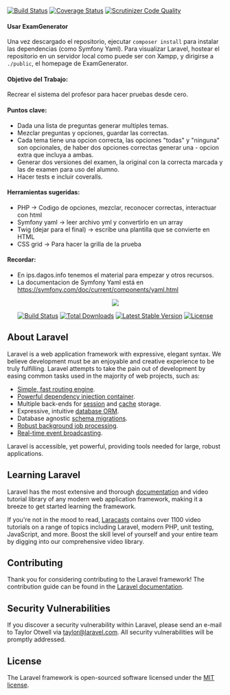 [![Build Status](https://travis-ci.org/urielman/ExamGenerator.svg?branch=master)](https://travis-ci.org/urielman/ExamGenerator) [![Coverage Status](https://coveralls.io/repos/github/urielman/ExamGenerator/badge.svg?branch=master)](https://coveralls.io/github/urielman/ExamGenerator?branch=master) [![Scrutinizer Code Quality](https://scrutinizer-ci.com/g/urielman/ExamGenerator/badges/quality-score.png?b=master)](https://scrutinizer-ci.com/g/urielman/ExamGenerator/?branch=master)
#### Usar ExamGenerator
Una vez descargado el repositorio, ejecutar `composer install` para instalar las dependencias (como Symfony Yaml). Para visualizar Laravel, hostear el repositorio en un servidor local como puede ser con Xampp, y dirigirse a `./public`, el homepage de ExamGenerator.

#### Objetivo del Trabajo:
Recrear el sistema del profesor para hacer pruebas desde cero.

#### Puntos clave:
- Dada una lista de preguntas generar multiples temas.
- Mezclar preguntas y opciones, guardar las correctas.
- Cada tema tiene una opcion correcta, las opciones "todas" y "ninguna" son opcionales, de haber dos opciones correctas generar una - opcion extra que incluya a ambas.
- Generar dos versiones del examen, la original con la correcta marcada y las de examen para uso del alumno.
- Hacer tests  e incluir coveralls.

#### Herramientas sugeridas:
- PHP -> Codigo de opciones, mezclar, reconocer correctas, interactuar con html
- Symfony yaml -> leer archivo yml y convertirlo en un array
- Twig (dejar para el final) -> escribe una plantilla que se convierte en HTML
- CSS grid -> Para hacer la grilla de la prueba

#### Recordar:
- En ips.dagos.info tenemos el material para empezar y otros recursos.
- La documentacion de Symfony Yaml está en https://symfony.com/doc/current/components/yaml.html

<p align="center"><img src="https://laravel.com/assets/img/components/logo-laravel.svg"></p>

<p align="center">
<a href="https://travis-ci.org/laravel/framework"><img src="https://travis-ci.org/laravel/framework.svg" alt="Build Status"></a>
<a href="https://packagist.org/packages/laravel/framework"><img src="https://poser.pugx.org/laravel/framework/d/total.svg" alt="Total Downloads"></a>
<a href="https://packagist.org/packages/laravel/framework"><img src="https://poser.pugx.org/laravel/framework/v/stable.svg" alt="Latest Stable Version"></a>
<a href="https://packagist.org/packages/laravel/framework"><img src="https://poser.pugx.org/laravel/framework/license.svg" alt="License"></a>
</p>

## About Laravel

Laravel is a web application framework with expressive, elegant syntax. We believe development must be an enjoyable and creative experience to be truly fulfilling. Laravel attempts to take the pain out of development by easing common tasks used in the majority of web projects, such as:

- [Simple, fast routing engine](https://laravel.com/docs/routing).
- [Powerful dependency injection container](https://laravel.com/docs/container).
- Multiple back-ends for [session](https://laravel.com/docs/session) and [cache](https://laravel.com/docs/cache) storage.
- Expressive, intuitive [database ORM](https://laravel.com/docs/eloquent).
- Database agnostic [schema migrations](https://laravel.com/docs/migrations).
- [Robust background job processing](https://laravel.com/docs/queues).
- [Real-time event broadcasting](https://laravel.com/docs/broadcasting).

Laravel is accessible, yet powerful, providing tools needed for large, robust applications.

## Learning Laravel

Laravel has the most extensive and thorough [documentation](https://laravel.com/docs) and video tutorial library of any modern web application framework, making it a breeze to get started learning the framework.

If you're not in the mood to read, [Laracasts](https://laracasts.com) contains over 1100 video tutorials on a range of topics including Laravel, modern PHP, unit testing, JavaScript, and more. Boost the skill level of yourself and your entire team by digging into our comprehensive video library.

## Contributing

Thank you for considering contributing to the Laravel framework! The contribution guide can be found in the [Laravel documentation](https://laravel.com/docs/contributions).

## Security Vulnerabilities

If you discover a security vulnerability within Laravel, please send an e-mail to Taylor Otwell via [taylor@laravel.com](mailto:taylor@laravel.com). All security vulnerabilities will be promptly addressed.

## License

The Laravel framework is open-sourced software licensed under the [MIT license](https://opensource.org/licenses/MIT).
